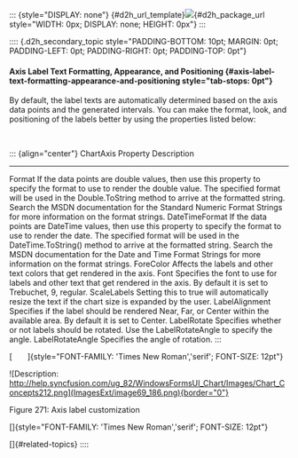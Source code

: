 ::: {style="DISPLAY: none"}
[](ms-xhelp:///?Id=d2h_url_template){#d2h_url_template}![](!package_url!){#d2h_package_url style="WIDTH: 0px; DISPLAY: none; HEIGHT: 0px"}
:::

:::: {.d2h_secondary_topic style="PADDING-BOTTOM: 10pt; MARGIN: 0pt; PADDING-LEFT: 0pt; PADDING-RIGHT: 0pt; PADDING-TOP: 0pt"}
#### Axis Label Text Formatting, Appearance, and Positioning {#axis-label-text-formatting-appearance-and-positioning style="tab-stops: 0pt"}

By default, the label texts are automatically determined based on the axis data points and the generated intervals. You can make the format, look, and positioning of the labels better by using the properties listed below:

 

::: {align="center"}
  ChartAxis Property   Description
  -------------------- --------------------------------------------------------------------------------------------------------------------------------------------------------------------------------------------------------------------------------------------------------------------------------------------------------------------------------------------
  Format               If the data points are double values, then use this property to specify the format to use to render the double value. The specified format will be used in the Double.ToString method to arrive at the formatted string. Search the MSDN documentation for the Standard Numeric Format Strings for more information on the format strings.
  DateTimeFormat       If the data points are DateTime values, then use this property to specify the format to use to render the date. The specified format will be used in the DateTime.ToString() method to arrive at the formatted string. Search the MSDN documentation for the Date and Time Format Strings for more information on the format strings.
  ForeColor            Affects the labels and other text colors that get rendered in the axis.
  Font                 Specifies the font to use for labels and other text that get rendered in the axis. By default it is set to Trebuchet, 9, regular.
  ScaleLabels          Setting this to true will automatically resize the text if the chart size is expanded by the user.
  LabelAlignment       Specifies if the label should be rendered Near, Far, or Center within the available area. By default it is set to Center.
  LabelRotate          Specifies whether or not labels should be rotated. Use the LabelRotateAngle to specify the angle.
  LabelRotateAngle     Specifies the angle of rotation.
:::

[       ]{style="FONT-FAMILY: 'Times New Roman','serif'; FONT-SIZE: 12pt"}

![Description: http://help.syncfusion.com/ug_82/WindowsFormsUI_Chart/Images/Chart_Concepts212.png](ImagesExt/image69_186.png){border="0"}

Figure 271: Axis label customization

[]{style="FONT-FAMILY: 'Times New Roman','serif'; FONT-SIZE: 12pt"} 

[]{#related-topics}
::::
